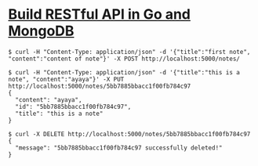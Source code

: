 # [Build RESTful API in Go and MongoDB](https://hackernoon.com/build-restful-api-in-go-and-mongodb-5e7f2ec4be94)


```
$ curl -H "Content-Type: application/json" -d '{"title":"first note", "content":"content of note"}' -X POST http://localhost:5000/notes/
```


```
$ curl -H "Content-Type: application/json" -d '{"title":"this is a note", "content":"ayaya"}' -X PUT http://localhost:5000/notes/5bb7885bbacc1f00fb784c97
{
  "content": "ayaya",
  "id": "5bb7885bbacc1f00fb784c97",
  "title": "this is a note"
}
```


```
$ curl -X DELETE http://localhost:5000/notes/5bb7885bbacc1f00fb784c97
{
  "message": "5bb7885bbacc1f00fb784c97 successfully deleted!"
}
```

